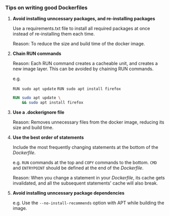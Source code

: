 ### Tips on writing good Dockerfiles

1. **Avoid installing unncessary packages, and re-installing packages**
   
   Use a requirements.txt file to install all required packages at once instead of re-installing them each time.
   
   Reason: To reduce the size and build time of the docker image.
   
2. **Chain RUN commands**
   
   Reason: Each RUN command creates a cacheable unit, and creates a new image layer. This can be avoided by chaining RUN commands.
   
   e.g. 
   
   `RUN sudo apt update`
   `RUN sudo apt install firefox`

	``` Dockerfile
	RUN sudo apt update \
		&& sudo apt install firefox
	```

3. **Use a .dockerignore file**
   
   Reason: Removes unnecessary files from the docker image, reducing its size and build time.

4. **Use the best order of statements**
   
   Include the most frequently changing statements at the bottom of the *Dockerfile*.
   
   e.g. `RUN` commands at the top and `COPY` commands to the bottom. `CMD` and `ENTRYPOINT` should be defined at the end of the *Dockerfile*.
   
   Reason: When you change a statement in your *Dockerfile*, its cache gets invalidated, and all the subsequent statements' cache will also break.

5. **Avoid installing unncessary package dependencies**
   
   e.g. Use the `--no-install-recommends` option with APT while building the image.